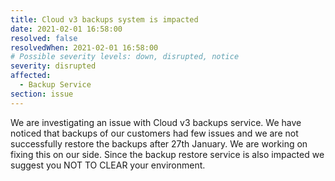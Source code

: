 ```yaml
---
title: Cloud v3 backups system is impacted
date: 2021-02-01 16:58:00 
resolved: false
resolvedWhen: 2021-02-01 16:58:00 
# Possible severity levels: down, disrupted, notice
severity: disrupted
affected:
  - Backup Service
section: issue
---
```


We are investigating an issue with Cloud v3 backups service. We have noticed that backups of our customers had few issues and we are not successfully restore the backups after 27th January. We are working on fixing this on our side.
Since the backup restore service is also impacted we suggest you NOT TO CLEAR your environment. 